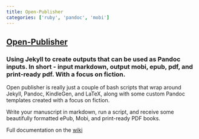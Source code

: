 ```yaml
---
title: Open-Publisher
categories: ['ruby', 'pandoc', 'mobi']
---
```

## [Open-Publisher](https://github.com/chrisanthropic/Open-Publisher)

### Using Jekyll to create outputs that can be used as Pandoc inputs. In short - input markdown, output mobi, epub, pdf, and print-ready pdf. With a focus on fiction.

Open publisher is really just a couple of bash scripts that wrap around Jekyll, Pandoc, KindleGen, and LaTeX, along with some custom Pandoc templates created with a focus on fiction.

Write your manuscript in markdown, run a script, and receive some beautifully formatted ePub, Mobi, and print-ready PDF books.

Full documentation on the [wiki](https://github.com/chrisanthropic/Open-Publisher/wiki)
